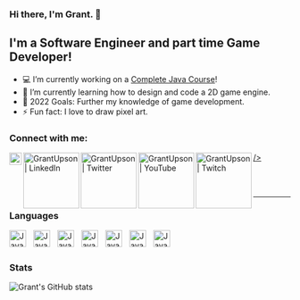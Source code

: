 ### Hi there, I'm Grant. 👋

## I'm a Software Engineer and part time Game Developer!
- :computer: I’m currently working on a [Complete Java Course][website]!
- :notebook: I’m currently learning how to design and code a 2D game engine.
- 🥅 2022 Goals: Further my knowledge of game development.
- ⚡ Fun fact: I love to draw pixel art.

### Connect with me:

[<img align="left" alt="grantupson.com" width="22px" src="https://cdn.jsdelivr.net/gh/devicons/devicon/icons/safari/safari-original.svg" /> />][website]
[<img align="left" alt="GrantUpson | LinkedIn" width="100px" src="https://img.shields.io/badge/linkedin-%230077B5.svg?&style=for-the-badge&logo=linkedin&logoColor=white" />][linkedin]
[<img align="left" alt="GrantUpson | Twitter" width="100px" src="https://img.shields.io/badge/twitter-%231DA1F2.svg?&style=for-the-badge&logo=twitter&logoColor=white" />][twitter]
[<img align="left" alt="GrantUpson | YouTube" width="100px" src="https://img.shields.io/badge/youtube-%23FF0000.svg?&style=for-the-badge&logo=youtube&logoColor=white" />][youtube]
[<img align="left" alt="GrantUpson | Twitch" width="100px" src="https://img.shields.io/badge/twitch-%239146FF.svg?&style=for-the-badge&logo=twitch&logoColor=white" />][twitch]

<br />
<br />


[website]: https://grantupson.com
[twitter]: https://twitter.com/GrantUpson
[youtube]: https://www.youtube.com/channel/UCc4SwXQ38uwfGWIrVvMK11Q?
[linkedin]: https://www.linkedin.com/in/grantupson/
[twitch]: https://www.twitch.tv/GrantUpson

---

### Languages

<img align="left" alt="Java" width="30px" style="padding-right:10px;" src="https://cdn.jsdelivr.net/gh/devicons/devicon/icons/java/java-original.svg"/>
<img align="left" alt="Java" width="30px" style="padding-right:10px;" src="https://cdn.jsdelivr.net/gh/devicons/devicon/icons/spring/spring-original.svg" />
<img align="left" alt="Java" width="30px" style="padding-right:10px;" src="https://cdn.jsdelivr.net/gh/devicons/devicon/icons/react/react-original.svg" />
<img align="left" alt="Java" width="30px" style="padding-right:10px;" src="https://cdn.jsdelivr.net/gh/devicons/devicon/icons/javascript/javascript-plain.svg" />
<img align="left" alt="Java" width="30px" style="padding-right:10px;" src="https://cdn.jsdelivr.net/gh/devicons/devicon/icons/html5/html5-plain.svg" />
<img align="left" alt="Java" width="30px" style="padding-right:10px;" src="https://cdn.jsdelivr.net/gh/devicons/devicon/icons/css3/css3-plain.svg" />
<img align="left" alt="Java" width="30px" style="padding-right:10px;" src="https://cdn.jsdelivr.net/gh/devicons/devicon/icons/cplusplus/cplusplus-plain.svg" />
<br />

#

### Stats

![Grant's GitHub stats](https://github-readme-stats.vercel.app/api?username=GrantUpson&show_icons=true&theme=nord)

#
